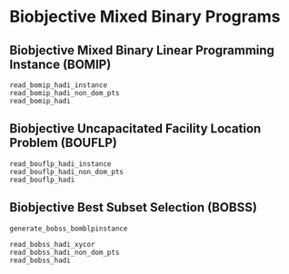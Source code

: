 # Biobjective Mixed Binary Programs #

## Biobjective Mixed Binary Linear Programming Instance (BOMIP) ##

```@docs
read_bomip_hadi_instance
read_bomip_hadi_non_dom_pts
read_bomip_hadi
```

## Biobjective Uncapacitated Facility Location Problem (BOUFLP) ##

```@docs
read_bouflp_hadi_instance
read_bouflp_hadi_non_dom_pts
read_bouflp_hadi
```

## Biobjective Best Subset Selection (BOBSS) ##

```@docs
generate_bobss_bomblpinstance
```

```@docs
read_bobss_hadi_xycor
read_bobss_hadi_non_dom_pts
read_bobss_hadi
```
